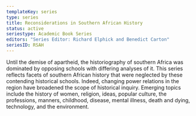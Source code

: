 ```yaml
---
templateKey: series
type: series
title: Reconsiderations in Southern African History
status: active
seriestype: Academic Book Series
editors: "Series Editor: Richard Elphick and Benedict Carton"
seriesID: RSAH
---
```

Until the demise of apartheid, the historiography of southern Africa was dominated by opposing schools with differing analyses of it. This series reflects facets of southern African history that were neglected by these contending historical schools. Indeed, changing power relations in the region have broadened the scope of historical inquiry. Emerging topics include the history of women, religion, ideas, popular culture, the professions, manners, childhood, disease, mental illness, death and dying, technology, and the environment.